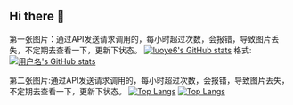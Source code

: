 ## Hi there 👋

<!--
**JiangHaiYang03/JiangHaiYang03** is a ✨ _special_ ✨ repository because its `README.md` (this file) appears on your GitHub profile.

Here are some ideas to get you started:

- 🔭 I’m currently working on ...
- 🌱 I’m currently learning ...
- 👯 I’m looking to collaborate on ...
- 🤔 I’m looking for help with ...
- 💬 Ask me about ...
- 📫 How to reach me: ...
- 😄 Pronouns: ...
- ⚡ Fun fact: ...
-->
第一张图片：通过API发送请求调用的，每小时超过次数，会报错，导致图片丢失，不定期去查看一下，更新下状态。
[![luoye6's GitHub stats](https://github-readme-stats.vercel.app/api?username=luoye6&show_icons=true&theme=radical)](https://luoye6.github.io/)
格式:[![用户名's GitHub stats](https://github-readme-stats.vercel.app/api?username=您的用户名&show_icons=true&theme=radical)](link-url也就是点击图片跳转的链接，我设置的是我的个人博客)

第二张图片:通过API发送请求调用的，每小时超过次数，会报错，导致图片丢失，不定期去查看一下，更新下状态。
[![Top Langs](https://github-readme-stats.vercel.app/api/top-langs/?username=luoye6)](https://luoye6.github.io/)
[![Top Langs](https://github-readme-stats.vercel.app/api/top-langs/?username=您的用户名)](link-url也就是点击图片跳转的链接，我设置的是我的个人博客)

